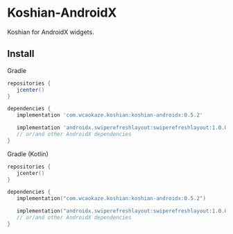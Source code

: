 
Koshian-AndroidX
================================================================================

Koshian for AndroidX widgets.


Install
--------------------------------------------------------------------------------
Gradle
```groovy
repositories {
   jcenter()
}

dependencies {
   implementation 'com.wcaokaze.koshian:koshian-androidx:0.5.2'

   implementation 'androidx.swiperefreshlayout:swiperefreshlayout:1.0.0'
   // or/and other AndroidX dependencies
}
```

Gradle (Kotlin)
```kotlin
repositories {
   jcenter()
}

dependencies {
   implementation("com.wcaokaze.koshian:koshian-androidx:0.5.2")

   implementation("androidx.swiperefreshlayout:swiperefreshlayout:1.0.0")
   // or/and other AndroidX dependencies
}
```

